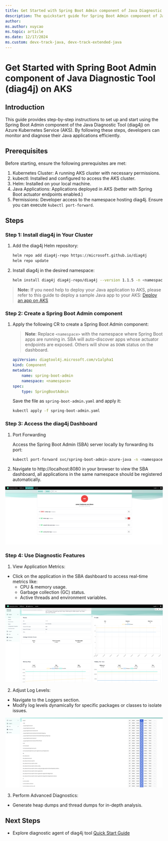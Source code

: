 ```yaml
---
title: Get Started with Spring Boot Admin component of Java Diagnostic Tool (diag4j) on AKS
description: The quickstart guide for Spring Boot Admin component of Java Diagnostic Tool (diag4j) on AKS
author: 
ms.author: xuycao
ms.topic: article
ms.date: 12/17/2024
ms.custom: devx-track-java, devx-track-extended-java
---
```


# Get Started with Spring Boot Admin component of Java Diagnostic Tool (diag4j) on AKS

## Introduction
This guide provides step-by-step instructions to set up and start using the Spring Boot Admin component of the Java Diagnostic Tool (diag4j) on Azure Kubernetes Service (AKS). By following these steps, developers can monitor and diagnose their Java applications efficiently.

## Prerequisites

Before starting, ensure the following prerequisites are met:

1. Kubernetes Cluster: A running AKS cluster with necessary permissions.
2. kubectl: Installed and configured to access the AKS cluster.
3. Helm: Installed on your local machine.
4. Java Applications: Applications deployed in AKS (better with Spring Boot actuator endpoints enabled.)
5. Permissions: Developer access to the namespace hosting diag4j. Ensure you can execute `kubectl port-forward`.

## Steps

### Step 1: Install diag4j in Your Cluster

1. Add the diag4j Helm repository:
    ```bash
    helm repo add diag4j-repo https://microsoft.github.io/diag4j
    helm repo update
    ```

2. Install diag4j in the desired namespace:

    ```bash
    helm install diag4j diag4j-repo/diag4j --version 1.1.5 -n <namespace> --create-namespace
    ```

>  **Note:** If you need help to deploy your Java application to AKS, please refer to this guide to deploy a sample Java app to your AKS: [Deploy an app on AKS](../spring-framework/deploy-spring-boot-java-app-on-kubernetes.md)

### Step 2: Create a Spring Boot Admin component

1. Apply the following CR to create a Spring Boot Admin component:

    > **Note**: Replace `<namespace>` with the namespace where Spring Boot apps are running in. SBA will auto-discover apps whose actuator endpoints are exposed. Others will show as `DOWN` status on the dashboard.
    ```yaml
    apiVersion: diagtool4j.microsoft.com/v1alpha1
    kind: Component
    metadata:
        name: spring-boot-admin
        namespace: <namespace>
    spec:
        type: SpringBootAdmin
    ```

    Save the file as `spring-boot-admin.yaml` and apply it:

    ```bash
    kubectl apply -f spring-boot-admin.yaml
    ```

### Step 3: Access the diag4j Dashboard

1. Port Forwarding
    
    Access the Spring Boot Admin (SBA) server locally by forwarding its port:

    ```bash
    kubectl port-forward svc/spring-boot-admin-azure-java -n <namespace> 8080:8080
    ```

2. Navigate to http://localhost:8080 in your browser to view the SBA dashboard, all applications in the same namespace should be registered automatically.

![Spring-Boot-Admin-dashboard](media/java-diagnostic-tool/sba-dashboard.png)

### Step 4: Use Diagnostic Features

1. View Application Metrics:

- Click on the application in the SBA dashboard to access real-time metrics like:
  - CPU & memory usage.
  - Garbage collection (GC) status.
  - Active threads and environment variables.

![sba-app-details](media/java-diagnostic-tool/app-details.png)

2. Adjust Log Levels:

- Navigate to the Loggers section.
- Modify log levels dynamically for specific packages or classes to isolate issues.

![sba-change-log-level](media/java-diagnostic-tool/log-level-change.png)

3. Perform Advanced Diagnostics:

- Generate heap dumps and thread dumps for in-depth analysis.

## Next Steps

- Explore diagnostic agent of diag4j tool [Quick Start Guide](java-diagnostic-tools-jda-quickstart.md)